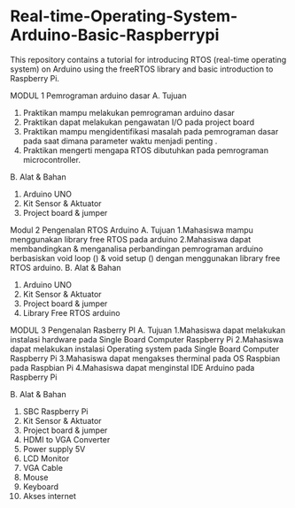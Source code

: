 # Real-time-Operating-System-Arduino-Basic-Raspberrypi
This repository contains a tutorial for introducing RTOS (real-time operating system) on Arduino using the freeRTOS library and basic introduction to Raspberry Pi.
                                                
MODUL 1 Pemrograman arduino dasar
A.	Tujuan
1.	Praktikan mampu melakukan pemrograman arduino dasar
2.	Praktikan dapat melakukan pengawatan I/O pada project board
3.	Praktikan mampu mengidentifikasi masalah pada pemrograman dasar pada saat dimana parameter waktu menjadi penting .
4.	Praktikan mengerti mengapa RTOS dibutuhkan pada pemrograman microcontroller.
 
B.	Alat & Bahan
1.	Arduino UNO
2.	Kit Sensor & Aktuator
3.	Project board & jumper

Modul 2 Pengenalan RTOS Arduino 
A.	Tujuan 
1.Mahasiswa mampu menggunakan library free RTOS pada arduino
2.Mahasiswa dapat membandingkan & menganalisa perbandingan pemrograman arduino berbasiskan void loop ()    & void setup () dengan menggunakan library free RTOS arduino.
B.	Alat & Bahan
1.	Arduino UNO
2.	Kit Sensor & Aktuator
3.	Project board & jumper
4.	Library Free RTOS arduino

MODUL 3 Pengenalan Rasberry PI
A.	Tujuan 
1.Mahasiswa dapat melakukan instalasi hardware pada Single Board Computer Raspberry Pi 
2.Mahasiswa dapat melakukan instalasi Operating system  pada Single Board Computer Raspberry Pi
3.Mahasiswa dapat mengakses therminal pada OS Raspbian pada Raspbian Pi
4.Mahasiswa dapat menginstal IDE Arduino pada Raspberry Pi
 
B.	Alat & Bahan
1.	SBC Raspberry Pi 
2.	Kit Sensor & Aktuator
3.	Project board & jumper
4.	HDMI to VGA Converter
5.	Power supply 5V
6.	LCD Monitor
7.	VGA Cable
8.	Mouse
9.	Keyboard
10.	Akses internet
